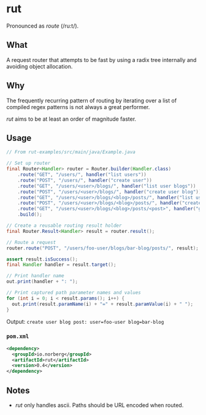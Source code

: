 rut
===

Pronounced as *route* (/ru:t/).


What
----

A request router that attempts to be fast by using a radix tree internally and avoiding object
allocation.


Why
---

The frequently recurring pattern of routing by iterating over a list of compiled regex patterns is
not always a great performer.

*rut* aims to be at least an order of magnitude faster.


Usage
-----

```java
// From rut-examples/src/main/java/Example.java

// Set up router
final Router<Handler> router = Router.builder(Handler.class)
    .route("GET", "/users/", handler("list users"))
    .route("POST", "/users/", handler("create user"))
    .route("GET", "/users/<user>/blogs/", handler("list user blogs"))
    .route("POST", "/users/<user>/blogs/", handler("create user blog"))
    .route("GET", "/users/<user>/blogs/<blog>/posts/", handler("list user blog posts"))
    .route("POST", "/users/<user>/blogs/<blog>/posts/", handler("create user blog post"))
    .route("GET", "/users/<user>/blogs/<blog>/posts/<post>", handler("get user blog post"))
    .build();

// Create a reusable routing result holder
final Router.Result<Handler> result = router.result();

// Route a request
router.route("POST", "/users/foo-user/blogs/bar-blog/posts/", result);

assert result.isSuccess();
final Handler handler = result.target();

// Print handler name
out.print(handler + ": ");

// Print captured path parameter names and values
for (int i = 0; i < result.params(); i++) {
  out.print(result.paramName(i) + "=" + result.paramValue(i) + " ");
}
```

Output: `create user blog post: user=foo-user blog=bar-blog`

### `pom.xml`

```xml
<dependency>
  <groupId>io.norberg</groupId>
  <artifactId>rut</artifactId>
  <version>0.4</version>
</dependency>
```

Notes
-----

* *rut* only handles ascii. Paths should be URL encoded when routed.
